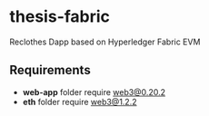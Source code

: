 # thesis-fabric
Reclothes Dapp based on Hyperledger Fabric EVM

## Requirements

- **web-app** folder require web3@0.20.2
- **eth** folder require web3@1.2.2
